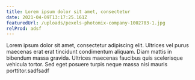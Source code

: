 ```yaml
---
title: Lorem ipsum dolor sit amet, consectetur
date: 2021-04-09T13:17:25.161Z
featuredUrl: /uploads/pexels-photomix-company-1002703-1.jpg
relProd: adsf
---
```

Lorem ipsum dolor sit amet, consectetur adipiscing elit. Ultrices vel purus maecenas erat erat tincidunt condimentum aliquam. Diam mattis in bibendum massa gravida. Ultrices maecenas faucibus quis scelerisque vehicula tortor. Sed eget posuere turpis neque massa nisi mauris porttitor.sadfsadf